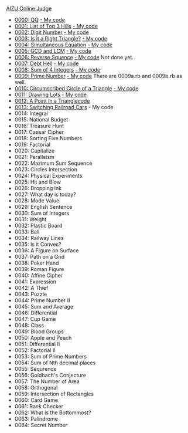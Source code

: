 [AIZU Online Judge](http://judge.u-aizu.ac.jp/onlinejudge/index.jsp)

- [0000: QQ](http://judge.u-aizu.ac.jp/onlinejudge/description.jsp?id=0000) [- My code](https://github.com/shinokada/aoj/blob/master/lib/0000.rb)
- [0001: List of Top 3 Hills](http://judge.u-aizu.ac.jp/onlinejudge/description.jsp?id=0001) [- My code](https://github.com/shinokada/aoj/blob/master/lib/0001.rb)
- [0002: Digit Number](http://judge.u-aizu.ac.jp/onlinejudge/description.jsp?id=0002) [- My code](https://github.com/shinokada/aoj/blob/master/lib/0002.rb)
- [0003: Is it a Right Triangle?](http://judge.u-aizu.ac.jp/onlinejudge/description.jsp?id=0003) [- My code](https://github.com/shinokada/aoj/blob/master/lib/0003.rb)
- [0004: Simultaneous Equation](http://judge.u-aizu.ac.jp/onlinejudge/description.jsp?id=0004) [- My code](https://github.com/shinokada/aoj/blob/master/lib/0004.rb)
- [0005: GCD and LCM](http://judge.u-aizu.ac.jp/onlinejudge/description.jsp?id=0005) [- My code](https://github.com/shinokada/aoj/blob/master/lib/0005.rb)
- [0006: Reverse Squence](http://judge.u-aizu.ac.jp/onlinejudge/description.jsp?id=0006) [- My code](https://github.com/shinokada/aoj/blob/master/lib/0006.rb) Not done yet.
- [0007: Debt Hell](http://judge.u-aizu.ac.jp/onlinejudge/description.jsp?id=0007) [- My code](https://github.com/shinokada/aoj/blob/master/lib/0007.rb)
- [0008: Sum of 4 Integers](http://judge.u-aizu.ac.jp/onlinejudge/description.jsp?id=0008) [- My code](https://github.com/shinokada/aoj/blob/master/lib/0008.rb)
- [0009: Prime Number](http://judge.u-aizu.ac.jp/onlinejudge/description.jsp?id=0009) [- My code](https://github.com/shinokada/aoj/blob/master/lib/0009.rb) There are 0009a.rb and 0009b.rb as well.
- [0010: Circumscribed Circle of a Triangle](http://judge.u-aizu.ac.jp/onlinejudge/description.jsp?id=0010) [- My code](https://github.com/shinokada/aoj/blob/master/lib/0010.rb)
- [0011: Drawing Lots](http://judge.u-aizu.ac.jp/onlinejudge/description.jsp?id=0011) [- My code](https://github.com/shinokada/aoj/blob/master/lib/0011.rb)
- [0012: A Point in a Triangle](http://judge.u-aizu.ac.jp/onlinejudge/description.jsp?id=0012)[code](https://github.com/shinokada/aoj/blob/master/lib/0012.rb)
- [0013: Switching Railroad Cars](http://judge.u-aizu.ac.jp/onlinejudge/description.jsp?id=0013) - My code
- 0014: Integral
- 0015: National Budget
- 0016: Treasure Hunt
- 0017: Caesar Cipher
- 0018: Sorting Five Numbers
- 0019: Factorial
- 0020: Capitalize
- 0021: Paralleism
- 0022: Mazimum Sum Sequence
- 0023: Circles Intersection
- 0024: Physical Experiments
- 0025: Hit and Blow
- 0026: Dropping Ink
- 0027: What day is today?
- 0028: Mode Value
- 0029: English Sentence
- 0030: Sum of Integers
- 0031: Weight
- 0032: Plastic Board
- 0033: Ball
- 0034: Railway Lines
- 0035: Is it Conves?
- 0036: A Figure on Surface
- 0037: Path on a Grid
- 0038: Poker Hand
- 0039: Roman Figure
- 0040: Affine Cipher
- 0041: Expression
- 0042: A Thief
- 0043: Puzzle
- 0044: Prime Number II
- 0045: Sum and Average
- 0046: Differential
- 0047: Cup Game
- 0048: Class
- 0049: Blood Groups
- 0050: Apple and Peach
- 0051: Differential II
- 0052: Factorial II
- 0053: Sum of Prime Numbers
- 0054: Sum of Nth decimal places
- 0055: Sequrence
- 0056: Goldbach's Conjecture
- 0057: The Number of Area
- 0058: Orthogonal
- 0059: Intersection of Rectangles
- 0060: Card Game
- 0061: Rank Checker
- 0062: What is the Bottommost?
- 0063: Palindrome
- 0064: Secret Number
